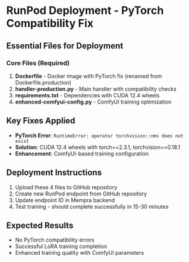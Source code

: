 # RunPod Deployment - PyTorch Compatibility Fix

## Essential Files for Deployment

### Core Files (Required)
1. **Dockerfile** - Docker image with PyTorch fix (renamed from Dockerfile.production)
2. **handler-production.py** - Main handler with compatibility checks
3. **requirements.txt** - Dependencies with CUDA 12.4 wheels
4. **enhanced-comfyui-config.py** - ComfyUI training optimization

## Key Fixes Applied
- **PyTorch Error**: `RuntimeError: operator torchvision::nms does not exist`
- **Solution**: CUDA 12.4 wheels with torch==2.3.1, torchvision==0.18.1
- **Enhancement**: ComfyUI-based training configuration

## Deployment Instructions
1. Upload these 4 files to GitHub repository
2. Create new RunPod endpoint from GitHub repository
3. Update endpoint ID in Mempra backend
4. Test training - should complete successfully in 15-30 minutes

## Expected Results
- No PyTorch compatibility errors
- Successful LoRA training completion
- Enhanced training quality with ComfyUI parameters